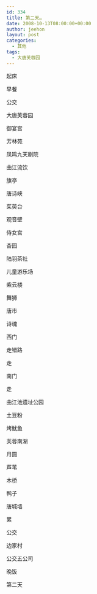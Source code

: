 ```yaml
---
id: 334
title: 第二天…
date: 2008-10-13T08:00:00+00:00
author: jeehon
layout: post
categories:
  - 其他
tags:
  - 大唐芙蓉园
---
```

起床
  
早餐
  
公交
  
大唐芙蓉园
  
御宴宫
  
芳林苑
  
凤鸣九天剧院
  
曲江流饮
  
旗亭
  
唐诗峡
  
茱萸台
  
观音壁
  
侍女宫
  
杏园
  
陆羽茶社
  
儿童游乐场
  
紫云楼
  
舞狮
  
唐市
  
诗魂
  
西门
  
走错路
  
走
  
南门
  
走
  
曲江池遗址公园
  
土豆粉
  
烤鱿鱼
  
芙蓉南湖
  
月圆
  
芦苇
  
木桥
  
鸭子
  
唐城墙
  
累
  
公交
  
边家村
  
公交五公司
  
晚饭
  
第二天